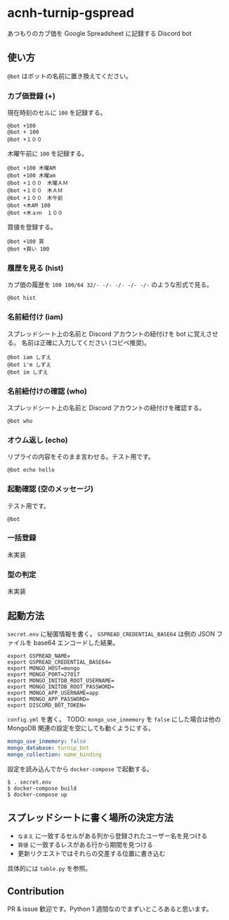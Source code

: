 # acnh-turnip-gspread
あつもりのカブ価を Google Spreadsheet に記録する Discord bot

## 使い方

`@bot` はボットの名前に置き換えてください。

### カブ価登録 (+)

現在時刻のセルに `100` を記録する。

```
@bot +100
@bot + 100
@bot +１００
```

木曜午前に `100` を記録する。

```
@bot +100 木曜AM
@bot +100 木曜am
@bot +１００　木曜ＡＭ
@bot +１００　木ＡＭ
@bot +１００　木午前
@bot +木AM 100
@bot +木ａｍ　１００
```

買値を登録する。

```
@bot +100 買
@bot +買い 100
```

### 履歴を見る (hist)

カブ価の履歴を `100 100/64 32/- -/- -/- -/- -/-` のような形式で見る。

``` 
@bot hist
```

### 名前紐付け (iam)

スプレッドシート上の名前と Discord アカウントの紐付けを bot に覚えさせる。
名前は正確に入力してください (コピペ推奨)。

```
@bot iam しずえ
@bot i'm しずえ
@bot im しずえ
```

### 名前紐付けの確認 (who)

スプレッドシート上の名前と Discord アカウントの紐付けを確認する。

```
@bot who
```

### オウム返し (echo)

リプライの内容をそのまま言わせる。テスト用です。

```
@bot echo hello
```

### 起動確認 (空のメッセージ)

テスト用です。

```
@bot
```

### 一括登録

未実装

### 型の判定

未実装

## 起動方法

`secret.env` に秘匿情報を書く。
`GSPREAD_CREDENTIAL_BASE64` は例の JSON ファイルを base64 エンコードした結果。 

```shell script
export GSPREAD_NAME=
export GSPREAD_CREDENTIAL_BASE64=
export MONGO_HOST=mongo
export MONGO_PORT=27017
export MONGO_INITDB_ROOT_USERNAME=
export MONGO_INITDB_ROOT_PASSWORD=
export MONGO_APP_USERNAME=app
export MONGO_APP_PASSWORD=
export DISCORD_BOT_TOKEN=
```

`config.yml` を書く。
TODO: `mongo_use_inmemory` を `false` にした場合は他の MongoDB 関連の設定を空にしても動くようにする。

```yaml
mongo_use_inmemory: false
mongo_database: turnip_bot
mongo_collection: name_binding
```

設定を読み込んでから `docker-compose` で起動する。

```shell script
$ . secret.env
$ docker-compose build
$ docker-compose up
```

## スプレッドシートに書く場所の決定方法

- `なまえ` に一致するセルがある列から登録されたユーザー名を見つける
- `買値` に一致するレスがある行から期間を見つける
- 更新リクエストではそれらの交差する位置に書き込む

具体的には `table.py` を参照。

## Contribution

PR & issue 歓迎です。Python 1 週間なのでまずいところあると思います。
